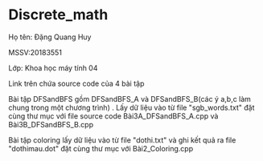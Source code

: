 # Discrete_math

Họ tên: Đặng Quang Huy

MSSV:20183551

Lớp: Khoa học máy tính 04

Link trên chứa source code của 4 bài tập

Bài tập DFSandBFS gồm DFSandBFS_A và DFSandBFS_B(các ý a,b,c làm chung trong một chương trình) . Lấy dữ liệu vào từ file "sgb_words.txt" đặt cùng thư mục với file source code Bài3A_DFSandBFS_A.cpp và Bài3B_DFSandBFS_B.cpp

Bài tập coloring lấy dữ liệu vào từ file "dothi.txt" và ghi kết quả ra file "dothimau.dot" đặt cùng thư mục với Bài2_Coloring.cpp
